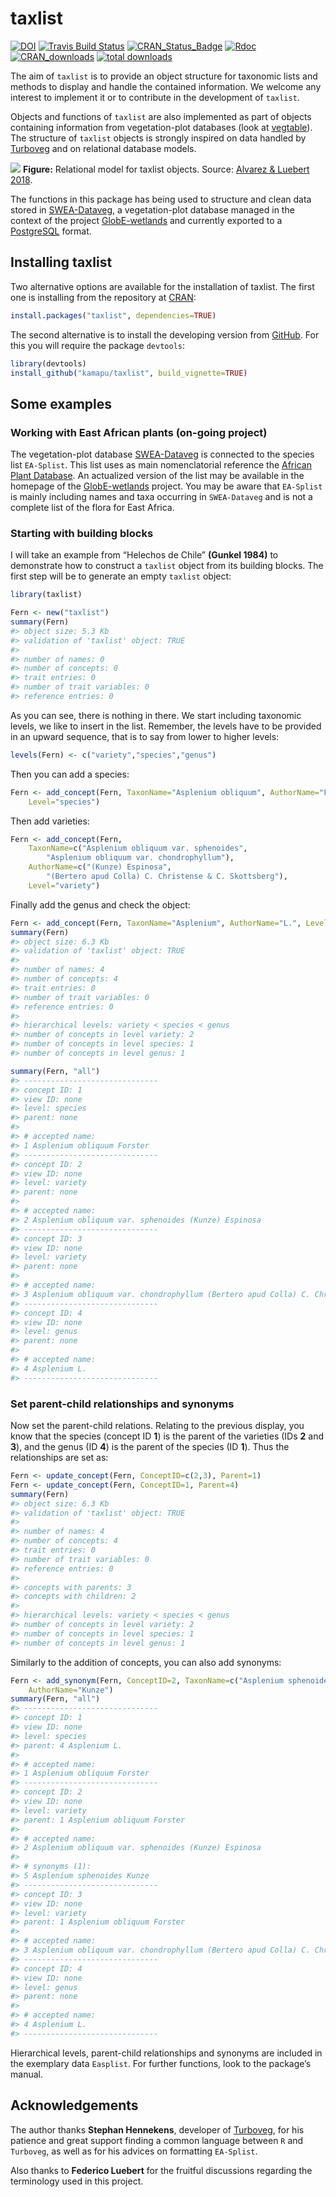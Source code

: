 
<!-- README.md is generated from README.Rmd. Please edit that file -->

# taxlist

<!-- Budges -->

[![DOI](https://zenodo.org/badge/54913161.svg)](https://zenodo.org/badge/latestdoi/54913161)
[![Travis Build
Status](https://travis-ci.org/kamapu/taxlist.svg?branch=master)](https://travis-ci.org/kamapu/taxlist)
[![CRAN\_Status\_Badge](http://www.r-pkg.org/badges/version/taxlist)](https://cran.r-project.org/package=taxlist)
[![Rdoc](http://www.rdocumentation.org/badges/version/taxlist)](http://www.rdocumentation.org/packages/taxlist)
[![CRAN\_downloads](http://cranlogs.r-pkg.org/badges/taxlist)](https://cran.r-project.org/package=taxlist)
[![total
downloads](http://cranlogs.r-pkg.org/badges/grand-total/taxlist)](https://cran.r-project.org/package=taxlist)

The aim of `taxlist` is to provide an object structure for taxonomic
lists and methods to display and handle the contained information. We
welcome any interest to implement it or to contribute in the development
of `taxlist`.

Objects and functions of `taxlist` are also implemented as part of
objects containing information from vegetation-plot databases (look at
[vegtable](https://github.com/kamapu/vegtable)). The structure of
`taxlist` objects is strongly inspired on data handled by
[Turboveg](https://www.synbiosys.alterra.nl/turboveg) and on relational
database models.

![](README-figures/taxlist_model.png) **Figure:** Relational model for
taxlist objects. Source: [Alvarez & Luebert
2018](https://doi.org/10.3897/BDJ.6.e23635).

The functions in this package has being used to structure and clean data
stored in [SWEA-Dataveg](http://www.givd.info/ID/AF-00-006), a
vegetation-plot database managed in the context of the project
[GlobE-wetlands](https://www.wetlands-africa.de) and currently exported
to a [PostgreSQL](https://www.postgresql.org) format.

## Installing taxlist

Two alternative options are available for the installation of taxlist.
The first one is installing from the repository at
[CRAN](https://cran.r-project.org/package=taxlist):

``` r
install.packages("taxlist", dependencies=TRUE)
```

The second alternative is to install the developing version from
[GitHub](https://github.com/kamapu/taxlist). For this you will require
the package `devtools`:

``` r
library(devtools)
install_github("kamapu/taxlist", build_vignette=TRUE)
```

## Some examples

### Working with East African plants (on-going project)

The vegetation-plot database
[SWEA-Dataveg](http://www.givd.info/ID/AF-00-006) is connected to the
species list `EA-Splist`. This list uses as main nomenclatorial
reference the [African Plant
Database](http://www.ville-ge.ch/musinfo/bd/cjb/africa/recherche.php).
An actualized version of the list may be available in the homepage of
the [GlobE-wetlands](https://www.wetlands-africa.de) project. You may be
aware that `EA-Splist` is mainly including names and taxa occurring in
`SWEA-Dataveg` and is not a complete list of the flora for East Africa.

### Starting with building blocks

I will take an example from “Helechos de Chile” **(Gunkel 1984)** to
demonstrate how to construct a `taxlist` object from its building
blocks. The first step will be to generate an empty `taxlist` object:

``` r
library(taxlist)

Fern <- new("taxlist")
summary(Fern)
#> object size: 5.3 Kb 
#> validation of 'taxlist' object: TRUE 
#> 
#> number of names: 0 
#> number of concepts: 0 
#> trait entries: 0 
#> number of trait variables: 0 
#> reference entries: 0
```

As you can see, there is nothing in there. We start including taxonomic
levels, we like to insert in the list. Remember, the levels have to be
provided in an upward sequence, that is to say from lower to higher
levels:

``` r
levels(Fern) <- c("variety","species","genus")
```

Then you can add a
species:

``` r
Fern <- add_concept(Fern, TaxonName="Asplenium obliquum", AuthorName="Forster",
    Level="species")
```

Then add varieties:

``` r
Fern <- add_concept(Fern,
    TaxonName=c("Asplenium obliquum var. sphenoides",
        "Asplenium obliquum var. chondrophyllum"),
    AuthorName=c("(Kunze) Espinosa",
        "(Bertero apud Colla) C. Christense & C. Skottsberg"),
    Level="variety")
```

Finally add the genus and check the
object:

``` r
Fern <- add_concept(Fern, TaxonName="Asplenium", AuthorName="L.", Level="genus")
summary(Fern)
#> object size: 6.3 Kb 
#> validation of 'taxlist' object: TRUE 
#> 
#> number of names: 4 
#> number of concepts: 4 
#> trait entries: 0 
#> number of trait variables: 0 
#> reference entries: 0 
#> 
#> hierarchical levels: variety < species < genus 
#> number of concepts in level variety: 2
#> number of concepts in level species: 1
#> number of concepts in level genus: 1

summary(Fern, "all")
#> ------------------------------ 
#> concept ID: 1 
#> view ID: none 
#> level: species 
#> parent: none 
#> 
#> # accepted name: 
#> 1 Asplenium obliquum Forster 
#> ------------------------------ 
#> concept ID: 2 
#> view ID: none 
#> level: variety 
#> parent: none 
#> 
#> # accepted name: 
#> 2 Asplenium obliquum var. sphenoides (Kunze) Espinosa 
#> ------------------------------ 
#> concept ID: 3 
#> view ID: none 
#> level: variety 
#> parent: none 
#> 
#> # accepted name: 
#> 3 Asplenium obliquum var. chondrophyllum (Bertero apud Colla) C. Christense & C. Skottsberg 
#> ------------------------------ 
#> concept ID: 4 
#> view ID: none 
#> level: genus 
#> parent: none 
#> 
#> # accepted name: 
#> 4 Asplenium L. 
#> ------------------------------
```

### Set parent-child relationships and synonyms

Now set the parent-child relations. Relating to the previous display,
you know that the species (concept ID **1**) is the parent of the
varieties (IDs **2** and **3**), and the genus (ID **4**) is the parent
of the species (ID **1**). Thus the relationships are set as:

``` r
Fern <- update_concept(Fern, ConceptID=c(2,3), Parent=1)
Fern <- update_concept(Fern, ConceptID=1, Parent=4)
summary(Fern)
#> object size: 6.3 Kb 
#> validation of 'taxlist' object: TRUE 
#> 
#> number of names: 4 
#> number of concepts: 4 
#> trait entries: 0 
#> number of trait variables: 0 
#> reference entries: 0 
#> 
#> concepts with parents: 3 
#> concepts with children: 2 
#> 
#> hierarchical levels: variety < species < genus 
#> number of concepts in level variety: 2
#> number of concepts in level species: 1
#> number of concepts in level genus: 1
```

Similarly to the addition of concepts, you can also add
synonyms:

``` r
Fern <- add_synonym(Fern, ConceptID=2, TaxonName=c("Asplenium sphenoides"),
    AuthorName="Kunze")
summary(Fern, "all")
#> ------------------------------ 
#> concept ID: 1 
#> view ID: none 
#> level: species 
#> parent: 4 Asplenium L. 
#> 
#> # accepted name: 
#> 1 Asplenium obliquum Forster 
#> ------------------------------ 
#> concept ID: 2 
#> view ID: none 
#> level: variety 
#> parent: 1 Asplenium obliquum Forster 
#> 
#> # accepted name: 
#> 2 Asplenium obliquum var. sphenoides (Kunze) Espinosa 
#> 
#> # synonyms (1): 
#> 5 Asplenium sphenoides Kunze 
#> ------------------------------ 
#> concept ID: 3 
#> view ID: none 
#> level: variety 
#> parent: 1 Asplenium obliquum Forster 
#> 
#> # accepted name: 
#> 3 Asplenium obliquum var. chondrophyllum (Bertero apud Colla) C. Christense & C. Skottsberg 
#> ------------------------------ 
#> concept ID: 4 
#> view ID: none 
#> level: genus 
#> parent: none 
#> 
#> # accepted name: 
#> 4 Asplenium L. 
#> ------------------------------
```

Hierarchical levels, parent-child relationships and synonyms are
included in the exemplary data `Easplist`. For further functions, look
to the package’s manual.

## Acknowledgements

The author thanks **Stephan Hennekens**, developer of
[Turboveg](http://www.synbiosys.alterra.nl/turboveg), for his patience
and great support finding a common language between `R` and `Turboveg`,
as well as for his advices on formatting `EA-Splist`.

Also thanks to **Federico Luebert** for the fruitful discussions
regarding the terminology used in this project.
